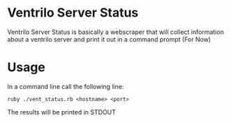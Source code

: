 Ventrilo Server Status
======================

Ventrilo Server Status is basically a webscraper that will collect information about a ventrilo server and print it out in a command prompt (For Now)

Usage
=====

In a command line call the following line:

	ruby ./vent_status.rb <hostname> <port>

The results will be printed in STDOUT

